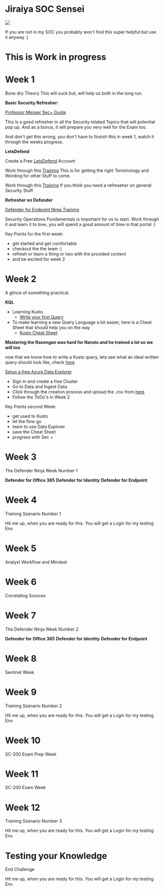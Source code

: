 #  Jiraiya SOC Sensei

<img src="https://static.wikia.nocookie.net/denaruto3/images/6/66/Jiraiya.png/revision/latest?cb=20100821231007&path-prefix=de"/>


If you are not in my SOC you probably won't find this super helpful but use it anyway :)

# This is Work in progress

# Week 1
Bone dry Theory
This will suck but, will help us both in the long run.

**Basic Security Refresher:**

[Professor Messer Sec+ Guide](https://www.professormesser.com/security-plus/sy0-601/sy0-601-video/sy0-601-comptia-security-plus-course/ "Professor Messer Sec+ Guide")

This is a good refresher in all the Security related Topics that will potential pop up. And as a bonus, it will prepare you very well for the Exam too.

And don't get this wrong, you don't have to finsish this in week 1, watch it through the weeks progress. 

**LetsDefend**

Create a Free [LetsDefend](https://app.letsdefend.io/homepage "LetsDefend") Account

Work through this [Training](https://app.letsdefend.io/training/lessons/soc-fundamentals "Training")
This is for getting the right Terminology and Wording for other Stuff to come.

Work through this [Training](https://app.letsdefend.io/training/lessons/it-security-basis-for-corporates "Training")
If you think you need a refreseher on general Security Stuff.

**Refresher on Defender**

[Defender for Endpoint Ninja Training](https://techcommunity.microsoft.com/t5/microsoft-defender-for-endpoint/become-a-microsoft-defender-for-endpoint-ninja/ba-p/1515647#_Toc45281200 "Defender for Endpoint Ninja Training")

Security Operations Fundamentals is important for us to start. Work through it and learn it to love, you will spend a good amount of time in that portal :)

Key Points for the first week:
- get started and get comfortable
- checkout the the team :)
- refresh or learn a thing or two with the provided content
- and be excited for week 2

# Week 2
A glince of something practical.

**KQL**

- Learning Kusto
    - [Write your first Query](https://learn.microsoft.com/en-us/training/modules/write-first-query-kusto-query-language/ "Write your first Query")
- To make learning a new Query Language a bit easier, here is a Cheat Sheet that should help you on the way
    - [Kusto Cheat Sheet](https://www.mbsecure.nl/blog/2019/12/kql-cheat-sheet "Kusto Cheat Sheet")

**Mastering the Rasengan was hard for Naruto and he trained a lot so we will too**

now that we know how to write a Kusto query, lets see what an ideal written query should look like, check [here](https://learn.microsoft.com/en-us/azure/azure-monitor/logs/query-optimization?wt.mc_id=SecNinja_sentinelninjatraining "here")

[Setup a free Azure Data Explorer](https://aka.ms/kustofree "Setup a free Azure Data Explorer")
- Sign in and create a free Cluster
- Go to Data and Ingest Data
- Click through the creation process and upload the .csv from [here](https://github.com/y0uf0ol/Jiraiya-SOC-Teacher/blob/main/Training%20Resources/Week%202/ToDo's%20Week%202.md "here")
- Follow the ToDo's in Week 2

Key Points second Week:
- get used to Kusto
- let the flow go
- learn to use Data Explorer
- save the Cheat Sheet 
- progress with Sec +

# Week 3
The Defender Ninja Week Number 1

**Defender for Office 365**
**Defender for Identity**
**Defender for Endpoint**



    
# Week 4
Training Szenario Number 1

Hit me up, when you are ready for this. You will get a Login for my testing Env.


# Week 5
Analyst Workflow and Mindset
# Week 6
Correlating Sources
# Week 7
The Defender Ninja Week Number 2

**Defender for Office 365**
**Defender for Identity**
**Defender for Endpoint**
# Week 8
Sentinel Week
# Week 9
Training Szenario Number 2

Hit me up, when you are ready for this. You will get a Login for my testing Env.
# Week 10
SC-200 Exam Prep Week
# Week 11
SC-200 Exam Week
# Week 12
Training Szenario Number 3

Hit me up, when you are ready for this. You will get a Login for my testing Env.
# Testing your Knowledge
End Challenge

Hit me up, when you are ready for this. You will get a Login for my testing Env.